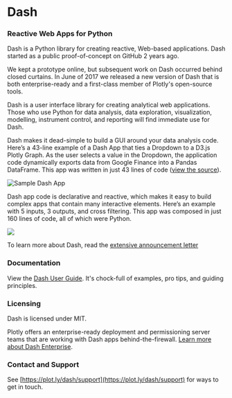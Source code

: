 # Dash

### Reactive Web Apps for Python

Dash is a Python library for creating reactive, Web-based applications. Dash started as a public proof-of-concept on GitHub 2 years ago.

We kept a prototype online, but subsequent work on Dash occurred behind closed curtains. In June of 2017 we released a new version of Dash that is both enterprise-ready and a first-class member of Plotly's open-source tools.

Dash is a user interface library for creating analytical web applications. Those who use Python for data analysis, data exploration, visualization, modelling, instrument control, and reporting will find immediate use for Dash.

Dash makes it dead-simple to build a GUI around your data analysis code. Here’s a 43-line example of a Dash App that ties a Dropdown to a D3.js Plotly Graph. As the user selects a value in the Dropdown, the application code dynamically exports data from Google Finance into a Pandas DataFrame. This app was written in just 43 lines of code ([view the source](https://gist.github.com/chriddyp/3d2454905d8f01886d651f207e2419f0)).

![Sample Dash App](https://cdn-images-1.medium.com/max/800/1*j7xvjvK6h5sKI7z_eITHdg.png)

Dash app code is declarative and reactive, which makes it easy to build complex apps that contain many interactive elements. Here’s an example with 5 inputs, 3 outputs, and cross filtering. This app was composed in just 160 lines of code, all of which were Python.

![](https://cdn-images-1.medium.com/max/800/1*DETAQq6W-pytlNoHzLIaDA.png)

To learn more about Dash, read the [extensive announcement letter](https://medium.com/@plotlygraphs/introducing-dash-reactive-web-apps-for-python-5ecf7191b503)

### Documentation

View the [Dash User Guide](https://plot.ly/dash). It's chock-full of examples, pro tips, and guiding principles.

### Licensing

Dash is licensed under MIT.

Plotly offers an enterprise-ready deployment and permissioning server teams that are working with Dash apps behind-the-firewall. [Learn more about Dash Enterprise](https://plot.ly/products/on-premise).

### Contact and Support

See [https://plot.ly/dash/support](https://plot.ly/dash/support) for ways to get in touch.
